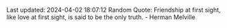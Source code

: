 Last updated: 2024-04-02 18:07:12
Random Quote: Friendship at first sight, like love at first sight, is said to be the only truth. - Herman Melville